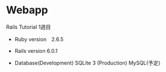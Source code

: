 # Webapp

Rails Tutorial 1週目

* Ruby version　2.6.5

* Rails version 6.0.1

* Database(Development) SQLite 3
          (Production)  MySQL(予定)
